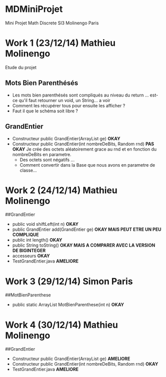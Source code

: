 MDMiniProjet
============

Mini Projet Math Discrete SI3 Molinengo Paris

# Work 1 (23/12/14) Mathieu Molinengo
Etude du projet 

## Mots Bien Parenthésés

* Les mots bien parenthésés sont compliqués au niveau du return ... est-ce qu'il faut retourner un void, un String... a voir
* Comment les récupérer tous pour ensuite les afficher ?
* Faut il que le schéma soit libre ?

## GrandEntier

* Constructeur    public GrandEntier(ArrayList<Integer> ge) **OKAY**
* Constructeur    public GrandEntier(int nombreDeBits, Random rnd) **PAS OKAY**
   Je crée des octets aléatoirement grace au rnd et en fonction du nombreDeBits en parametre.
   * Des octets sont négatifs ...
   * Comment convertir dans la Base que nous avons en parametre de classe...

# Work 2 (24/12/14) Mathieu Molinengo

##GrandEntier

* public void shiftLeft(int n) **OKAY**
* public GrandEntier add(GrandEntier ge) **OKAY MAIS PEUT ETRE UN PEU COMPLIQUE**
* public int length() **OKAY**
* public String toString() **OKAY MAIS A COMPARER AVEC LA VERSION DE BIGINTEGER**
* accesseurs **OKAY**
* TestGrandEntier.java **AMELIORE**

# Work 3 (29/12/14) Simon Paris

##MotBienParenthese

* public static ArrayList<String> MotBienParenthese(int n) **OKAY**

# Work 4 (30/12/14) Mathieu Molinengo

##GrandEntier

* Constructeur public GrandEntier(ArrayList<Integer> ge) **AMELIORE**
* Constructeur public GrandEntier(int nombreDeBits, Random rnd) **OKAY**
* TestGrandEntier.java **AMELIORE**
